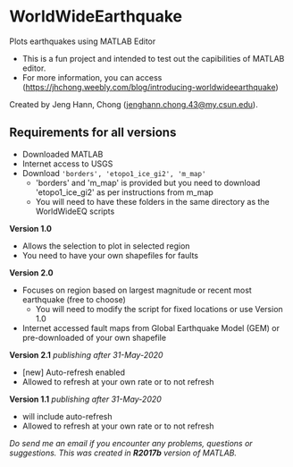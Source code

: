 # WorldWideEarthquake
Plots earthquakes using MATLAB Editor
- This is a fun project and intended to test out the capibilities of MATLAB editor. 
- For more information, you can access (https://jhchong.weebly.com/blog/introducing-worldwideearthquake)

Created by Jeng Hann, Chong (jenghann.chong.43@my.csun.edu). 
  

## Requirements for all versions
- Downloaded MATLAB 
- Internet access to USGS
- Download ```'borders', 'etopo1_ice_gi2', 'm_map'```
  - 'borders' and 'm_map' is provided but you need to download 'etopo1_ice_gi2' as per instructions from m_map
  - You will need to have these folders in the same directory as the WorldWideEQ scripts

**Version 1.0**
- Allows the selection to plot in selected region
- You need to have your own shapefiles for faults 

**Version 2.0**
- Focuses on region based on largest magnitude or recent most earthquake (free to choose)
  - You will need to modify the script for fixed locations or use Version 1.0
- Internet accessed fault maps from Global Earthquake Model (GEM) or pre-downloaded of your own shapefile

**Version 2.1**  _publishing after 31-May-2020_
  - [new] Auto-refresh enabled
  - Allowed to refresh at your own rate or to not refresh
  
**Version 1.1** _publishing after 31-May-2020_
  - will include auto-refresh
  - Allowed to refresh at your own rate or to not refresh


_Do send me an email if you encounter any problems, questions or suggestions. This was created in **R2017b** version of MATLAB._
